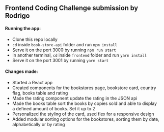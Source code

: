 ## Frontend Coding Challenge submission by Rodrigo

#### Running the app:

- Clone this repo locally
- `cd` inside `book-store-api` folder and run `npm install`
- Serve it on the port 3000 by running `npm run start`
- In another terminal, `cd` inside `frontend` folder and run `yarn install`
- Serve it on the port 3001 by running `yarn start`

#### Changes made:

- Started a React app
- Created components for the bookstores page, bookstore card, country flag, books table and rating
- Made the rating component update the rating in the JSON api
- Made the books table sort the books by copies sold and able to display a defined amount of books. Set it up to 2
- Personalized the styling of the card, used flex for a responsive design
- Added modular sorting options for the bookstores, sorting them by date, alphabetically or by rating
